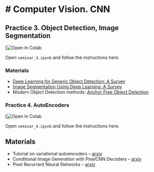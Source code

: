 # # Computer Vision. CNN

## Practice 3. Object Detection, Image Segmentation

[![Open In Colab](https://colab.research.google.com/github/ml-dafe/ml_mipt_dafe_major/blob/master/part2_CV_4/seminar_3.ipynb)

Open `seminar_3.ipynb` and follow the instructions here.

### Materials

- [Deep Learning for Generic Object Detection: A Survey](https://arxiv.org/pdf/1809.02165v1.pdf)
- [Image Segmentation Using Deep Learning: A Survey](https://arxiv.org/pdf/2001.05566.pdf)
- Modern Object Detection methods: [Anchor Free Object Detection](https://www.slideshare.net/yuhuang/anchor-free-object-detection-by-deep-learning)


### Practice 4. AutoEncoders

[![Open In Colab](https://colab.research.google.com/github/ml-dafe/ml_mipt_dafe_major/blob/master/part2_CV_4/seminar_4.ipynb)

Open `seminar_4.ipynb` and follow the instructions here.

## Materials

- Tutorial on variational autoencoders – [arxiv](https://arxiv.org/abs/1606.05908)
- Conditional Image Generation with PixelCNN Decoders – [arxiv](https://arxiv.org/abs/1606.05328)
- Pixel Recurrent Neural Networks – [arxiv](https://arxiv.org/pdf/1601.06759.pdf)
